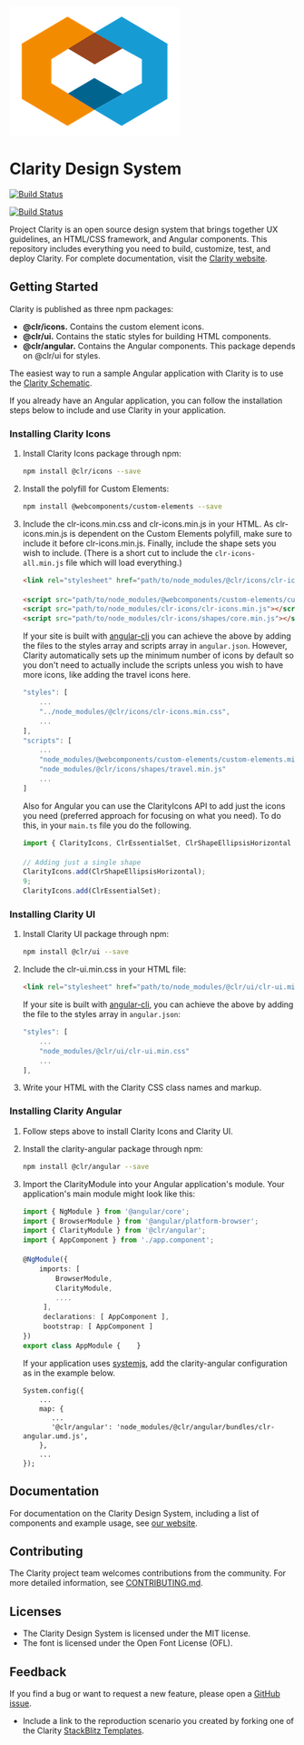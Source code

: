 ![Clarity](logo.png)

# Clarity Design System

[![Build Status](https://travis-ci.org/vmware/clarity.svg?branch=master)](https://travis-ci.org/vmware/clarity)

[![Build Status](https://saucelabs.com/browser-matrix/claritydesignsystem.svg)](https://saucelabs.com/beta/builds/b16110e384ce459ab68f10da6e38a285)

Project Clarity is an open source design system that brings together UX guidelines, an HTML/CSS framework, and Angular components. This repository includes everything you need to build, customize, test, and deploy Clarity. For complete documentation, visit the [Clarity website](https://vmware.github.io/clarity/).

## Getting Started

Clarity is published as three npm packages:

* **@clr/icons.** Contains the custom element icons.
* **@clr/ui.** Contains the static styles for building HTML components.
* **@clr/angular.** Contains the Angular components. This package depends on @clr/ui for styles.

The easiest way to run a sample Angular application with Clarity is to use the [Clarity Schematic](https://vmware.github.io/clarity/documentation/v0.13/get-started#angularCLI).

If you already have an Angular application, you can follow the installation steps below to include and use Clarity in your application.

### Installing Clarity Icons

1.  Install Clarity Icons package through npm:

    ```bash
    npm install @clr/icons --save
    ```

2.  Install the polyfill for Custom Elements:

    ```bash
    npm install @webcomponents/custom-elements --save
    ```

3.  Include the clr-icons.min.css and clr-icons.min.js in your HTML. As clr-icons.min.js is dependent on the Custom Elements polyfill, make sure to include it before clr-icons.min.js. Finally, include the shape sets you wish to include. (There is a short cut to include the `clr-icons-all.min.js` file which will load everything.)

    ```html
    <link rel="stylesheet" href="path/to/node_modules/@clr/icons/clr-icons.min.css">

    <script src="path/to/node_modules/@webcomponents/custom-elements/custom-elements.min.js"></script>
    <script src="path/to/node_modules/clr-icons/clr-icons.min.js"></script>
    <script src="path/to/node_modules/clr-icons/shapes/core.min.js"></script>
    ```

    If your site is built with [angular-cli](https://angular.io/cli) you can achieve the above by adding the files to the styles array and scripts array in `angular.json`. However, Clarity automatically sets up the minimum number of icons by default so you don't need to actually include the scripts unless you wish to have more icons, like adding the travel icons here.

    ```js
    "styles": [
        ...
        "../node_modules/@clr/icons/clr-icons.min.css",
        ...
    ],
    "scripts": [
        ...
        "node_modules/@webcomponents/custom-elements/custom-elements.min.js",
        "node_modules/@clr/icons/shapes/travel.min.js"
        ...
    ]
    ```

    Also for Angular you can use the ClarityIcons API to add just the icons you need (preferred approach for focusing on what you need). To do this, in your `main.ts` file you do the following.

    ```typescript
    import { ClarityIcons, ClrEssentialSet, ClrShapeEllipsisHorizontal } from '@clr/icons';

    // Adding just a single shape
    ClarityIcons.add(ClrShapeEllipsisHorizontal);
    9;
    ClarityIcons.add(ClrEssentialSet);
    ```

### Installing Clarity UI

1.  Install Clarity UI package through npm:

    ```bash
    npm install @clr/ui --save
    ```

2.  Include the clr-ui.min.css in your HTML file:

    ```html
    <link rel="stylesheet" href="path/to/node_modules/@clr/ui/clr-ui.min.css">
    ```

    If your site is built with [angular-cli](https://github.com/angular/angular-cli), you can achieve the above by adding the file to the styles array in
    `angular.json`:

    ```js
    "styles": [
        ...
        "node_modules/@clr/ui/clr-ui.min.css"
        ...
    ],
    ```

3.  Write your HTML with the Clarity CSS class names and markup.

### Installing Clarity Angular

1.  Follow steps above to install Clarity Icons and Clarity UI.
2.  Install the clarity-angular package through npm:

    ```bash
    npm install @clr/angular --save
    ```

3.  Import the ClarityModule into your Angular application's module. Your application's main module might look like this:

    ```typescript
    import { NgModule } from '@angular/core';
    import { BrowserModule } from '@angular/platform-browser';
    import { ClarityModule } from '@clr/angular';
    import { AppComponent } from './app.component';

    @NgModule({
        imports: [
            BrowserModule,
            ClarityModule,
            ....
         ],
         declarations: [ AppComponent ],
         bootstrap: [ AppComponent ]
    })
    export class AppModule {    }
    ```

    If your application uses [systemjs](https://github.com/systemjs/systemjs), add the clarity-angular configuration
    as in the example below.

    ```
    System.config({
    	...
    	map: {
    	   ...
    	   '@clr/angular': 'node_modules/@clr/angular/bundles/clr-angular.umd.js',
    	},
    	...
    });
    ```

## Documentation

For documentation on the Clarity Design System, including a list of components and example usage, see [our website](https://vmware.github.io/clarity).

## Contributing

The Clarity project team welcomes contributions from the community. For more detailed information, see [CONTRIBUTING.md](CONTRIBUTING.md).

## Licenses

* The Clarity Design System is licensed under the MIT license.
* The font is licensed under the Open Font License (OFL).

## Feedback

If you find a bug or want to request a new feature, please open a [GitHub issue](https://github.com/vmware/clarity/issues).

* Include a link to the reproduction scenario you created by forking one of the Clarity [StackBlitz Templates](https://stackblitz.com/@clr-team).
